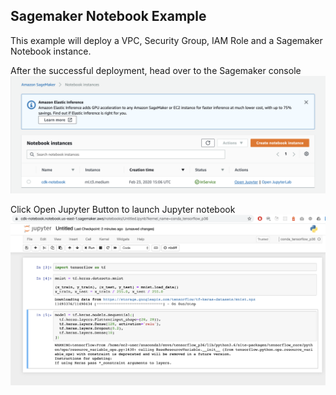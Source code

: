 ## Sagemaker Notebook Example
This example will deploy a VPC, Security Group, IAM Role and a Sagemaker Notebook instance.

After the successful deployment, head over to the Sagemaker console  
<img src="../assets/sagemaker1.png" width="1000">

Click Open Jupyter Button to launch Jupyter notebook  
<img src="../assets/sagemaker2.png" width="1000">